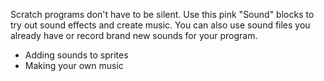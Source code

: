 Scratch programs don't have to be silent. Use this pink "Sound" blocks to try out sound effects and create music. You can also use sound files you already have or record brand new sounds for your program.

- Adding sounds to sprites
- Making your own music
